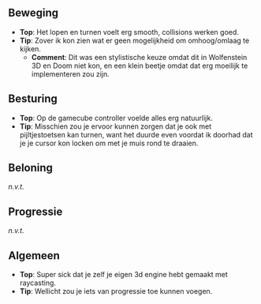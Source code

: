 ## Beweging
- **Top**: Het lopen en turnen voelt erg smooth, collisions werken goed.
- **Tip**: Zover ik kon zien wat er geen mogelijkheid om omhoog/omlaag te kijken. 
    - **Comment**: Dit was een stylistische keuze omdat dit in Wolfenstein 3D en Doom niet kon, en een klein beetje omdat dat erg moeilijk te implementeren zou zijn.
## Besturing
- **Top**: Op de gamecube controller voelde alles erg natuurlijk.
- **Tip**: Misschien zou je ervoor kunnen zorgen dat je ook met pijltjestoetsen kan turnen, want het duurde even voordat ik doorhad dat je je cursor kon locken om met je muis rond te draaien.

## Beloning
*n.v.t.*

## Progressie
*n.v.t.*

## Algemeen
- **Top**: Super sick dat je zelf je eigen 3d engine hebt gemaakt met raycasting. 
- **Tip**: Wellicht zou je iets van progressie toe kunnen voegen. 
